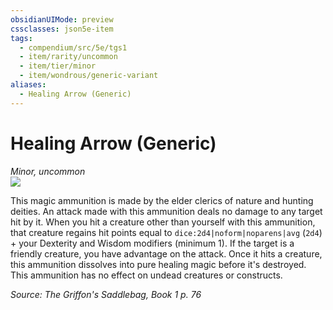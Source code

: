 ```yaml
---
obsidianUIMode: preview
cssclasses: json5e-item
tags:
  - compendium/src/5e/tgs1
  - item/rarity/uncommon
  - item/tier/minor
  - item/wondrous/generic-variant
aliases:
  - Healing Arrow (Generic)
---
```

# Healing Arrow (Generic)
*Minor, uncommon*  
![](https://raw.githubusercontent.com/TheGiddyLimit/homebrew/master/_img/TGS1/Healing-Arrow.webp#right)  


This magic ammunition is made by the elder clerics of nature and hunting deities. An attack made with this ammunition deals no damage to any target hit by it. When you hit a creature other than yourself with this ammunition, that creature regains hit points equal to `dice:2d4|noform|noparens|avg` (`2d4`) + your Dexterity and Wisdom modifiers (minimum 1). If the target is a friendly creature, you have advantage on the attack. Once it hits a creature, this ammunition dissolves into pure healing magic before it's destroyed. This ammunition has no effect on undead creatures or constructs.

*Source: The Griffon's Saddlebag, Book 1 p. 76*
